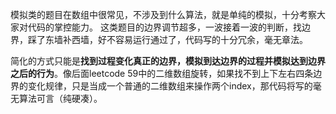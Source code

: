 模拟类的题目在数组中很常见，不涉及到什么算法，就是单纯的模拟，十分考察大家对代码的掌控能力。
这类题目的边界调节超多，一波接着一波的判断，找边界，踩了东墙补西墙，好不容易运行通过了，代码写的十分冗余，毫无章法。

简化的方式只能是**找到过程变化真正的边界，模拟到达边界的过程并模拟达到边界之后的行为**。像后面leetcode 59中的二维数组旋转，如果找不到上下左右四条边界的变化规律，只是当成一个普通的二维数组来操作两个index，那代码将写的毫无算法可言（纯硬凑）。
